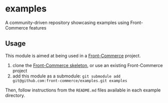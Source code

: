 # examples

A community-driven repository showcasing examples using Front-Commerce features

## Usage

This module is aimed at being used in a [Front-Commerce](https://developers.front-commerce.com/) project.

1. clone the [Front-Commerce skeleton](https://gitlab.blackswift.cloud/front-commerce/front-commerce-skeleton), or use an existing Front-Commerce project
2. add this module as a submodule: `git submodule add git@github.com:front-commerce/examples.git examples`

Then, follow instructions from the `README.md` files available in each example directory.
